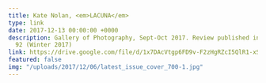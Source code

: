 ```yaml
---
title: Kate Nolan, <em>LACUNA</em>
type: link
date: 2017-12-13 00:00:00 +0000
description: Gallery of Photography, Sept-Oct 2017. Review published in Source no.
  92 (Winter 2017)
link: https://drive.google.com/file/d/1x7DAcVtgp6FD9v-F2zHgRZcI5QlR1-xS/view?usp=sharing
featured: false
img: "/uploads/2017/12/06/latest_issue_cover_700-1.jpg"
---
```

